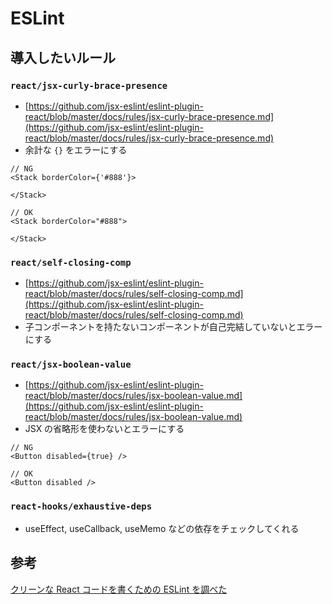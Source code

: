 # ESLint

## 導入したいルール

### `react/jsx-curly-brace-presence`

- [https://github.com/jsx-eslint/eslint-plugin-react/blob/master/docs/rules/jsx-curly-brace-presence.md](https://github.com/jsx-eslint/eslint-plugin-react/blob/master/docs/rules/jsx-curly-brace-presence.md)
- 余計な `{}` をエラーにする

```tsx
// NG
<Stack borderColor={'#888'}>

</Stack>

// OK
<Stack borderColor="#888">

</Stack>
```

### `react/self-closing-comp`

- [https://github.com/jsx-eslint/eslint-plugin-react/blob/master/docs/rules/self-closing-comp.md](https://github.com/jsx-eslint/eslint-plugin-react/blob/master/docs/rules/self-closing-comp.md)
- 子コンポーネントを持たないコンポーネントが自己完結していないとエラーにする

### `react/jsx-boolean-value`

- [https://github.com/jsx-eslint/eslint-plugin-react/blob/master/docs/rules/jsx-boolean-value.md](https://github.com/jsx-eslint/eslint-plugin-react/blob/master/docs/rules/jsx-boolean-value.md)
- JSX の省略形を使わないとエラーにする

```tsx
// NG
<Button disabled={true} />

// OK
<Button disabled />
```

### `react-hooks/exhaustive-deps`

- useEffect, useCallback, useMemo などの依存をチェックしてくれる

## 参考

[クリーンな React コードを書くための ESLint を調べた](https://zenn.dev/meijin/articles/clean-react-code-eslint-research)
